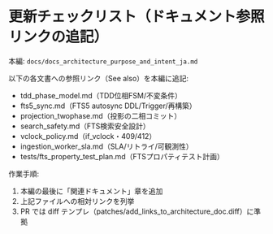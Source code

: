 # 更新チェックリスト（ドキュメント参照リンクの追記）

本編: `docs/docs_architecture_purpose_and_intent_ja.md`

以下の各文書への参照リンク（See also）を本編に追記:

- tdd_phase_model.md（TDD位相FSM/不変条件）
- fts5_sync.md（FTS5 autosync DDL/Trigger/再構築）
- projection_twophase.md（投影の二相コミット）
- search_safety.md（FTS検索安全設計）
- vclock_policy.md（if_vclock・409/412）
- ingestion_worker_sla.md（SLA/リトライ/可観測性）
- tests/fts_property_test_plan.md（FTSプロパティテスト計画）

作業手順:
1. 本編の最後に「関連ドキュメント」章を追加
2. 上記ファイルへの相対リンクを列挙
3. PR では diff テンプレ（patches/add_links_to_architecture_doc.diff）に準拠
